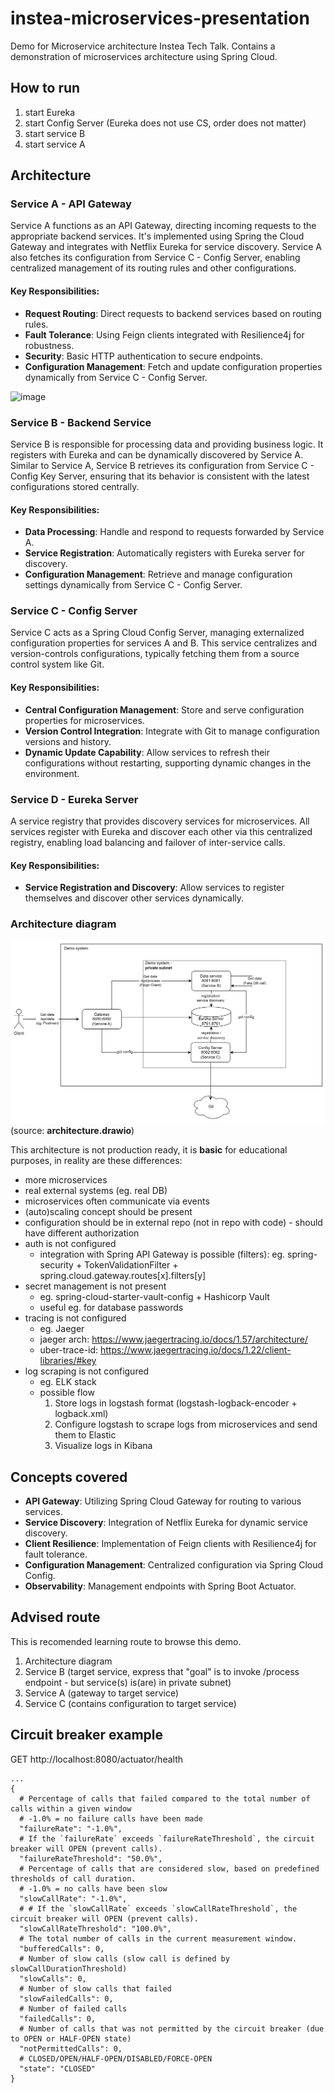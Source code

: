 # instea-microservices-presentation
Demo for Microservice architecture Instea Tech Talk. Contains a demonstration of microservices architecture using Spring Cloud.

## How to run
1. start Eureka
2. start Config Server (Eureka does not use CS, order does not matter)
3. start service B
4. start service A

## Architecture
### Service A - API Gateway
Service A functions as an API Gateway, directing incoming requests to the appropriate backend services.
It's implemented using Spring the Cloud Gateway and integrates with Netflix Eureka for service discovery. Service A also fetches its configuration from Service C - Config Server, enabling centralized management of its routing rules and other configurations.

#### Key Responsibilities:
- **Request Routing**: Direct requests to backend services based on routing rules.
- **Fault Tolerance**: Using Feign clients integrated with Resilience4j for robustness.
- **Security**: Basic HTTP authentication to secure endpoints.
- **Configuration Management**: Fetch and update configuration properties dynamically from Service C - Config Server.

![image](https://github.com/mcaniga/instea-microservices-presentation/assets/21160629/6bc724b1-8617-469c-a27c-5c66ae46d88d)


### Service B - Backend Service
Service B is responsible for processing data and providing business logic. It registers with Eureka and can be dynamically discovered by Service A. Similar to Service A, Service B retrieves its configuration from Service C - Config Key Server, ensuring that its behavior is consistent with the latest configurations stored centrally.

#### Key Responsibilities:
- **Data Processing**: Handle and respond to requests forwarded by Service A.
- **Service Registration**: Automatically registers with Eureka server for discovery.
- **Configuration Management**: Retrieve and manage configuration settings dynamically from Service C - Config Server.

### Service C - Config Server
Service C acts as a Spring Cloud Config Server, managing externalized configuration properties for services A and B. This service centralizes and version-controls configurations, typically fetching them from a source control system like Git.

#### Key Responsibilities:
- **Central Configuration Management**: Store and serve configuration properties for microservices.
- **Version Control Integration**: Integrate with Git to manage configuration versions and history.
- **Dynamic Update Capability**: Allow services to refresh their configurations without restarting, supporting dynamic changes in the environment.

### Service D - Eureka Server
A service registry that provides discovery services for microservices. All services register with Eureka and discover each other via this centralized registry, enabling load balancing and failover of inter-service calls.

#### Key Responsibilities:
- **Service Registration and Discovery**: Allow services to register themselves and discover other services dynamically.

### Architecture diagram
![](architecture.png)
(source: **architecture.drawio**)

This architecture is not production ready, it is **basic** for educational purposes, in reality are these differences:
- more microservices
- real external systems (eg. real DB)
- microservices often communicate via events
- (auto)scaling concept should be present
- configuration should be in external repo (not in repo with code) - should have different authorization
- auth is not configured
  - integration with Spring API Gateway is possible (filters): eg. spring-security + TokenValidationFilter + spring.cloud.gateway.routes[x].filters[y]
- secret management is not present
  - eg. spring-cloud-starter-vault-config + Hashicorp Vault
  - useful eg. for database passwords
- tracing is not configured
  - eg. Jaeger
  - jaeger arch:  https://www.jaegertracing.io/docs/1.57/architecture/
  - uber-trace-id: https://www.jaegertracing.io/docs/1.22/client-libraries/#key
- log scraping is not configured
  - eg. ELK stack 
  - possible flow
    1. Store logs in logstash format (logstash-logback-encoder + logback.xml)
    2. Configure logstash to scrape logs from microservices and send them to Elastic
    3. Visualize logs in Kibana

## Concepts covered
- **API Gateway**: Utilizing Spring Cloud Gateway for routing to various services.
- **Service Discovery**: Integration of Netflix Eureka for dynamic service discovery.
- **Client Resilience**: Implementation of Feign clients with Resilience4j for fault tolerance.
- **Configuration Management**: Centralized configuration via Spring Cloud Config.
- **Observability**: Management endpoints with Spring Boot Actuator.

## Advised route
This is recomended learning route to browse this demo.

1. Architecture diagram
2. Service B (target service, express that "goal" is to invoke /process endpoint - but service(s) is(are) in private subnet)
3. Service A (gateway to target service)
4. Service C (contains configuration to target service)

## Circuit breaker example
GET http://localhost:8080/actuator/health

```
...
{
  # Percentage of calls that failed compared to the total number of calls within a given window
  # -1.0% = no failure calls have been made
  "failureRate": "-1.0%",
  # If the `failureRate` exceeds `failureRateThreshold`, the circuit breaker will OPEN (prevent calls).
  "failureRateThreshold": "50.0%",
  # Percentage of calls that are considered slow, based on predefined thresholds of call duration. 
  # -1.0% = no calls have been slow
  "slowCallRate": "-1.0%",
  # # If the `slowCallRate` exceeds `slowCallRateThreshold`, the circuit breaker will OPEN (prevent calls).
  "slowCallRateThreshold": "100.0%",
  # The total number of calls in the current measurement window. 
  "bufferedCalls": 0,
  # Number of slow calls (slow call is defined by slowCallDurationThreshold)
  "slowCalls": 0,
  # Number of slow calls that failed
  "slowFailedCalls": 0,
  # Number of failed calls
  "failedCalls": 0,
  # Number of calls that was not permitted by the circuit breaker (due to OPEN or HALF-OPEN state)
  "notPermittedCalls": 0,
  # CLOSED/OPEN/HALF-OPEN/DISABLED/FORCE-OPEN
  "state": "CLOSED"
}
```